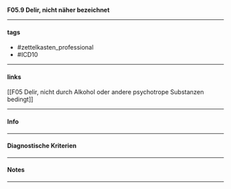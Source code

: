 __F05.9 Delir, nicht näher bezeichnet__

___________________________________________
#### tags

- #zettelkasten_professional
- #ICD10 
___________________________________________
#### links

[[F05 Delir, nicht durch Alkohol oder andere psychotrope Substanzen bedingt]]

___________________________________________
#### Info

___________________________________________
#### Diagnostische Kriterien

___________________________________________
#### Notes

___________________________________________

